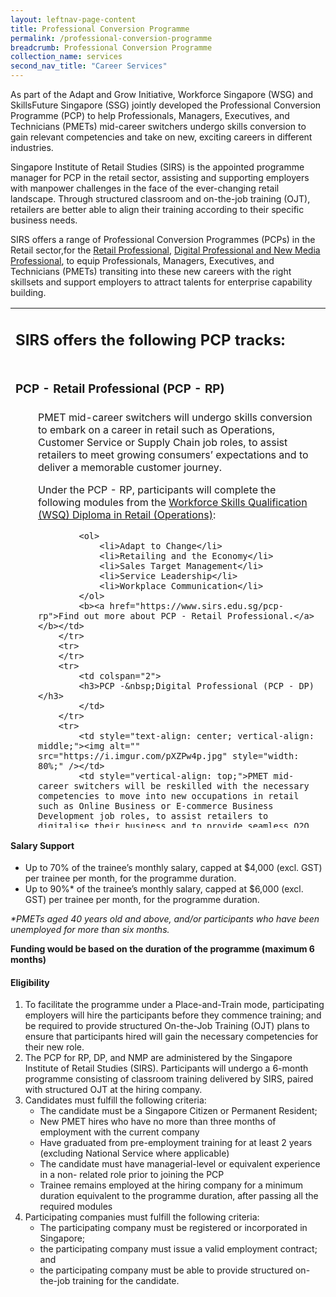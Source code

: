 ```yaml
---
layout: leftnav-page-content
title: Professional Conversion Programme
permalink: /professional-conversion-programme
breadcrumb: Professional Conversion Programme
collection_name: services
second_nav_title: "Career Services"
---
```

<p>As part of the Adapt and Grow Initiative, Workforce Singapore (WSG) and SkillsFuture Singapore (SSG) jointly developed the Professional Conversion Programme (PCP) to help Professionals, Managers, Executives, and Technicians (PMETs) mid-career switchers undergo skills conversion to gain relevant competencies and take on new, exciting careers in different industries.</p>

<p>Singapore Institute of Retail Studies (SIRS) is the appointed programme manager for PCP in the retail sector, assisting and supporting employers with manpower challenges in the face of the ever-changing retail landscape. Through structured classroom and on-the-job training (OJT), retailers are better able to align their training according to their specific business needs.</p>

<p>SIRS offers a range of Professional Conversion Programmes (PCPs) in the Retail sector,for the <a href="http://www.sirsdigitalcommerce.com/professional-conversion-programme.html">Retail Professional</a>, <a href="https://www.sirsdigitalcommerce.com/professional-conversion-programme.html" target="_blank">Digital Professional and New Media Professional</a>, to equip Professionals, Managers, Executives, and Technicians (PMETs) transiting into these new careers with the right skillsets and support employers to attract talents for enterprise capability building.&nbsp;&nbsp;</p>

<table style="width: 100%; height: 832px; text-align: left;">
		<tr>
			<td colspan="2">
			<h2><span id="mainContent_nestedContent_Label5">SIRS offers the following PCP tracks:</span></h2>
			</td>
		</tr>
		<tr>
			<td colspan="2">
			<h3>PCP - Retail Professional (PCP - RP)</h3>
			</td>
		</tr>
		<tr>
			<td style="text-align: center; vertical-align: middle;"><img alt="" src="https://i.imgur.com/Jc3hINs.jpg" style="width: 80%;" /></td>
			<td style="vertical-align: top;">PMET mid-career switchers will undergo skills conversion to embark on a career in retail such as Operations, Customer Service or Supply Chain job roles, to assist retailers to meet growing consumers’ expectations and to deliver a memorable customer journey.
			<p>Under the PCP - RP, participants will complete the following modules from the <a href="https://www.sirs.edu.sg/CourseOverviewDetails.aspx?course_code=WSQ+Diploma+in+Retail+(Operations)" target="_blank">Workforce Skills Qualification (WSQ) Diploma in Retail (Operations)</a>:</p>

			<ol>
				<li>Adapt to Change</li>
				<li>Retailing and the Economy</li>
				<li>Sales Target Management</li>
				<li>Service Leadership</li>
				<li>Workplace Communication</li>
			</ol>
			<b><a href="https://www.sirs.edu.sg/pcp-rp">Find out more about PCP - Retail Professional.</a></b></td>
		</tr>
		<tr>
		</tr>
		<tr>
			<td colspan="2">
			<h3>PCP -&nbsp;Digital Professional (PCP - DP)</h3>
			</td>
		</tr>
		<tr>
			<td style="text-align: center; vertical-align: middle;"><img alt="" src="https://i.imgur.com/pXZPw4p.jpg" style="width: 80%;" /></td>
			<td style="vertical-align: top;">PMET mid-career switchers will be reskilled with the necessary competencies to move into new occupations in retail such as Online Business or E-commerce Business Development job roles, to assist retailers to digitalise their business and to provide seamless O2O integration.
			<p>Under the PCP - DP, participants will have to complete the following programmes:</p>

			<ol>
				<li><a href="https://www.sirsdigitalcommerce.com/entrepreneur-startup-programme.html" target="_blank">Alibaba Business School - SIRS Entrepreneur Startup Programme</a></li>
				<li><a href="https://www.sirsdigitalcommerce.com/managerial-elite-programme.html" target="_blank">Alibaba Business School - SIRS Managerial Elite Programme</a></li>
				<li><a href="https://www.sirsdigitalcommerce.com/alibaba-content-marketing-programme.html" target="_blank">Alibaba Business School - SIRS Boost Sales through Effective Content Marketing Programme</a></li>
			</ol>
			<b><a href="https://www.sirsdigitalcommerce.com/pcp-dp.html" target="_blank">Find out more about PCP - Digital Professional.</a></b></td>
		</tr>
		<tr>
			<td colspan="2">
			<h3>PCP - New Media&nbsp;Professional (PCP - NMP)</h3>
			</td>
		</tr>
		<tr>
			<td style="text-align: center; vertical-align: middle;"><img alt="" src="https://i.imgur.com/reFAbZL.jpg" style="width: 80%;" /></td>
			<td style="vertical-align: top;">Live broadcast is gaining traction as it becomes a popular and effective way to engage customers. To keep abreast of the new trend and support employers to develop their media communication for digital commerce, the new PCP track aims to groom new media enthusiasts into professionals with the relevant skills, such as storytelling and video production, to help employers engage with their fan communities in their marketing and promotional campaigns.
			<p>Under the PCP - NMP, participants will have to complete the following programmes:</p>

			<ol>
				<li><a href="https://www.sirsdigitalcommerce.com/entrepreneur-startup-programme.html" target="_blank">Alibaba Business School - SIRS Entrepreneur Startup Programme</a></li>
				<li><a href="https://www.sirsdigitalcommerce.com/alibaba-content-marketing-programme.html" target="_blank">Alibaba Business School - SIRS Boost Sales through Effective Content Marketing Programme</a></li>
				<li><a href="https://www.mediaacademy.sg/page/FUNDED-PROGRAMMES/making-online-content" target="_blank">Singapore Media Academy's Making Online Content Programme</a></li>
			</ol>
			<b><a href="https://www.sirsdigitalcommerce.com/pcp-nmp.html" target="_blank">Find out more about PCP - New Media Professional.</a></b></td>
		</tr>
</table>

<h4>Salary Support</h4>

<ul>
	<li>Up to 70% of the trainee’s monthly salary, capped at $4,000 (excl. GST) per trainee per month, for the programme duration.</li>
	<li>Up to 90%* of the trainee’s monthly salary, capped at $6,000 (excl. GST) per trainee per month, for the programme duration.</li>
</ul>

<p><em>*PMETs aged 40 years old and above, and/or participants who have been unemployed for more than six months.</em></p>

<p><strong>Funding would be based on the duration of the programme (maximum 6 months)</strong></p>

<h4>Eligibility</h4>

<ol>
	<li>To facilitate the programme under a Place-and-Train mode, participating employers will hire the participants before they commence training; and be required to provide structured On-the-Job Training (OJT) plans to ensure that participants hired will gain the necessary competencies for their new role.</li>
	<li>The PCP for RP, DP, and NMP are administered by the Singapore Institute of Retail Studies (SIRS). Participants will undergo a 6-month programme consisting of classroom training delivered by SIRS, paired with structured OJT at the hiring company.</li>
	<li>Candidates must fulfill the following criteria:
	<ul>
		<li>The candidate must be a Singapore Citizen or Permanent Resident;</li>
		<li>New PMET hires who have no more than three months of employment with the current company</li>
		<li>Have graduated from pre-employment training for at least 2 years (excluding National Service where applicable)</li>
		<li>The candidate must have managerial-level or equivalent experience in a non- related role prior to joining the PCP</li>
		<li>Trainee remains employed at the hiring company for a minimum duration equivalent to the programme duration, after passing all the required modules</li>
	</ul>
	</li>
	<li>Participating companies must fulfill the following criteria:
	<ul>
		<li>The participating company must be registered or incorporated in Singapore;</li>
		<li>the participating company must issue a valid employment contract; and</li>
		<li>the participating company must be able to provide structured on-the-job training for the candidate.</li>
	</ul>
	</li>
</ol>

